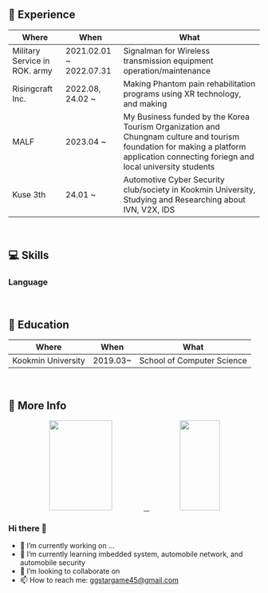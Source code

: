 <h2>🧳 Experience </h2>

|Where|When|What|
|---|---|---|
|Military Service in ROK. army|2021.02.01 ~ 2022.07.31| Signalman for Wireless transmission equipment operation/maintenance |
|Risingcraft Inc.|2022.08, 24.02 ~ | Making Phantom pain rehabilitation programs using XR technology, and making |
|MALF|2023.04 ~ | My Business funded by the Korea Tourism Organization and Chungnam culture and tourism foundation for making a platform application connecting foriegn and local university students |
|Kuse 3th | 24.01 ~ | Automotive Cyber Security club/society in Kookmin University, Studying and Researching about IVN, V2X, IDS |
<br/>

<h2> 💻 Skills </h2>
<h3> Language</h3>
<br/>
<h2>🏫 Education</h2>

|Where|When|What|
|---|---|---|
|Kookmin University|2019.03~| School of Computer Science |

<br/>

<h2> 🚀 More Info </h2>
<div align=center>
<a href="#">
<img src = https://github-readme-stats.vercel.app/api?username=ggstargame45&show_icons=true&theme=radical height = "180px" width = "50%"> &nbsp
</a>
<a href="#">
  <img src="https://github-readme-stats.vercel.app/api/top-langs/?username=ggstargame45&theme=react&exclude_repo=Jagi,assignment&layout=compact" height="180px" width = "40%">
</a>
<br />



<div align=left>

### Hi there 👋
- 🔭 I’m currently working on ...
- 🌱 I’m currently learning imbedded system, automobile network, and automobile security
- 👯 I’m looking to collaborate on 
- 📫 How to reach me: ggstargame45@gmail.com
